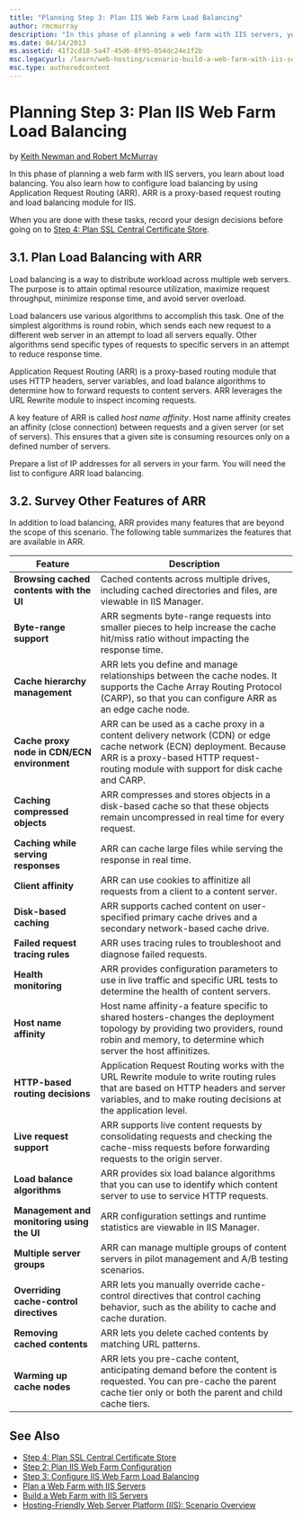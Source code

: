 ```yaml
---
title: "Planning Step 3: Plan IIS Web Farm Load Balancing"
author: rmcmurray
description: "In this phase of planning a web farm with IIS servers, you learn about load balancing. You also learn how to configure load balancing by using Application Re..."
ms.date: 04/14/2013
ms.assetid: 41f2cd18-5a47-45d6-8f95-054dc24e1f2b
msc.legacyurl: /learn/web-hosting/scenario-build-a-web-farm-with-iis-servers/planning-step-3-plan-iis-web-farm-load-balancing
msc.type: authoredcontent
---
```

Planning Step 3: Plan IIS Web Farm Load Balancing
====================
by [Keith Newman and Robert McMurray](https://github.com/rmcmurray)

In this phase of planning a web farm with IIS servers, you learn about load balancing. You also learn how to configure load balancing by using Application Request Routing (ARR). ARR is a proxy-based request routing and load balancing module for IIS.

When you are done with these tasks, record your design decisions before going on to [Step 4: Plan SSL Central Certificate Store](planning-step-4-plan-ssl-central-certificate-store.md).

<a id="31"></a>
## 3.1. Plan Load Balancing with ARR

Load balancing is a way to distribute workload across multiple web servers. The purpose is to attain optimal resource utilization, maximize request throughput, minimize response time, and avoid server overload.

Load balancers use various algorithms to accomplish this task. One of the simplest algorithms is round robin, which sends each new request to a different web server in an attempt to load all servers equally. Other algorithms send specific types of requests to specific servers in an attempt to reduce response time.

Application Request Routing (ARR) is a proxy-based routing module that uses HTTP headers, server variables, and load balance algorithms to determine how to forward requests to content servers. ARR leverages the URL Rewrite module to inspect incoming requests.

A key feature of ARR is called *host name affinity*. Host name affinity creates an affinity (close connection) between requests and a given server (or set of servers). This ensures that a given site is consuming resources only on a defined number of servers.

Prepare a list of IP addresses for all servers in your farm. You will need the list to configure ARR load balancing.

<a id="32"></a>
## 3.2. Survey Other Features of ARR

In addition to load balancing, ARR provides many features that are beyond the scope of this scenario. The following table summarizes the features that are available in ARR.

| Feature | Description |
| --- | --- |
| **Browsing cached contents with the UI** | Cached contents across multiple drives, including cached directories and files, are viewable in IIS Manager. |
| **Byte-range support** | ARR segments byte-range requests into smaller pieces to help increase the cache hit/miss ratio without impacting the response time. |
| **Cache hierarchy management** | ARR lets you define and manage relationships between the cache nodes. It supports the Cache Array Routing Protocol (CARP), so that you can configure ARR as an edge cache node. |
| **Cache proxy node in CDN/ECN environment** | ARR can be used as a cache proxy in a content delivery network (CDN) or edge cache network (ECN) deployment. Because ARR is a proxy-based HTTP request-routing module with support for disk cache and CARP. |
| **Caching compressed objects** | ARR compresses and stores objects in a disk-based cache so that these objects remain uncompressed in real time for every request. |
| **Caching while serving responses** | ARR can cache large files while serving the response in real time. |
| **Client affinity** | ARR can use cookies to affinitize all requests from a client to a content server. |
| **Disk-based caching** | ARR supports cached content on user-specified primary cache drives and a secondary network-based cache drive. |
| **Failed request tracing rules** | ARR uses tracing rules to troubleshoot and diagnose failed requests. |
| **Health monitoring** | ARR provides configuration parameters to use in live traffic and specific URL tests to determine the health of content servers. |
| **Host name affinity** | Host name affinity-a feature specific to shared hosters-changes the deployment topology by providing two providers, round robin and memory, to determine which server the host affinitizes. |
| **HTTP-based routing decisions** | Application Request Routing works with the URL Rewrite module to write routing rules that are based on HTTP headers and server variables, and to make routing decisions at the application level. |
| **Live request support** | ARR supports live content requests by consolidating requests and checking the cache-miss requests before forwarding requests to the origin server. |
| **Load balance algorithms** | ARR provides six load balance algorithms that you can use to identify which content server to use to service HTTP requests. |
| **Management and monitoring using the UI** | ARR configuration settings and runtime statistics are viewable in IIS Manager. |
| **Multiple server groups** | ARR can manage multiple groups of content servers in pilot management and A/B testing scenarios. |
| **Overriding cache-control directives** | ARR lets you manually override cache-control directives that control caching behavior, such as the ability to cache and cache duration. |
| **Removing cached contents** | ARR lets you delete cached contents by matching URL patterns. |
| **Warming up cache nodes** | ARR lets you pre-cache content, anticipating demand before the content is requested. You can pre-cache the parent cache tier only or both the parent and child cache tiers. |

## See Also

- [Step 4: Plan SSL Central Certificate Store](planning-step-4-plan-ssl-central-certificate-store.md)
- [Step 2: Plan IIS Web Farm Configuration](planning-step-2-plan-iis-web-farm-configuration.md)
- [Step 3: Configure IIS Web Farm Load Balancing](configuring-step-3-configure-iis-web-farm-load-balancing.md)
- [Plan a Web Farm with IIS Servers](plan-a-web-farm-with-iis-servers.md)
- [Build a Web Farm with IIS Servers](overview-build-a-web-farm-with-iis-servers.md)
- [Hosting-Friendly Web Server Platform (IIS): Scenario Overview](../../get-started/introduction-to-iis/hosting-friendly-web-server-platform-iis-scenario-overview.md)
